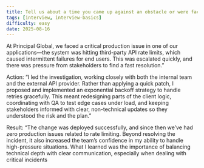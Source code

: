 ```yaml
---
title: Tell us about a time you came up against an obstacle or were faced with confrontation?
tags: [interview, interview-basics]
difficulty: easy
date: 2025-08-16
---
```


At Principal Global, we faced a critical production issue in one of our applications—the system was hitting third-party API rate limits, which caused intermittent failures for end users. This was escalated quickly, and there was pressure from stakeholders to find a fast resolution.”

Action:
“I led the investigation, working closely with both the internal team and the external API provider. Rather than applying a quick patch, I proposed and implemented an exponential backoff strategy to handle retries gracefully. This meant redesigning parts of the client logic, coordinating with QA to test edge cases under load, and keeping stakeholders informed with clear, non-technical updates so they understood the risk and the plan.”

Result:
“The change was deployed successfully, and since then we’ve had zero production issues related to rate limiting. Beyond resolving the incident, it also increased the team’s confidence in my ability to handle high-pressure situations. What I learned was the importance of balancing technical depth with clear communication, especially when dealing with critical incidents